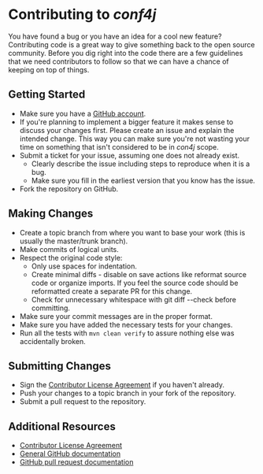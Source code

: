# Contributing to _conf4j_

You have found a bug or you have an idea for a cool new feature? Contributing code is a great way to give something
back to the open source community. Before you dig right into the code there are a few guidelines that we need
contributors to follow so that we can have a chance of keeping on top of things.

## Getting Started

* Make sure you have a [GitHub account](https://github.com/signup/free).
* If you're planning to implement a bigger feature it makes sense to discuss your changes first.
  Please create an issue and explain the intended change.
  This way you can make sure you're not wasting your time on something that isn't considered to be in
  _con4j_ scope.
* Submit a ticket for your issue, assuming one does not already exist.
  * Clearly describe the issue including steps to reproduce when it is a bug.
  * Make sure you fill in the earliest version that you know has the issue.
* Fork the repository on GitHub.

## Making Changes

* Create a topic branch from where you want to base your work (this is usually the master/trunk branch).
* Make commits of logical units.
* Respect the original code style:
  * Only use spaces for indentation.
  * Create minimal diffs - disable on save actions like reformat source code or organize imports.
    If you feel the source code should be reformatted create a separate PR for this change.
  * Check for unnecessary whitespace with git diff --check before committing.
* Make sure your commit messages are in the proper format.
* Make sure you have added the necessary tests for your changes.
* Run all the tests with `mvn clean verify` to assure nothing else was accidentally broken.

## Submitting Changes

* Sign the [Contributor License Agreement][cla] if you haven't already.
* Push your changes to a topic branch in your fork of the repository.
* Submit a pull request to the repository.

## Additional Resources

+ [Contributor License Agreement][cla]
+ [General GitHub documentation](https://help.github.com/)
+ [GitHub pull request documentation](https://help.github.com/send-pull-requests/)

[cla]:https://cla-assistant.io/
